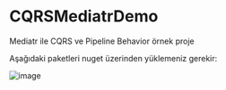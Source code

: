 # CQRSMediatrDemo
Mediatr ile CQRS ve Pipeline Behavior örnek proje

Aşağıdaki paketleri nuget üzerinden yüklemeniz gerekir:

![image](https://user-images.githubusercontent.com/42934024/161744895-0557f7d5-bc67-4e69-831f-323f2a13f7ab.png)

